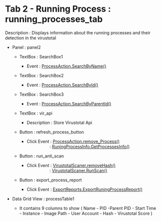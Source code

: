 


# Tab 2 - Running Process : running_processes_tab
Description : Displays information about the running processes and their detection in the virustotal
+ Panel : panel2
  + TextBox : SearchBox1
    - Event : [ProcessAction.SearchByName()]( )
  + TextBox : SearchBox2
    - Event : [ProcessAction.SearchById()]( )

  + TextBox : SearchBox3
    - Event : [ProcessAction.SearchByParentId()]( )

  + TextBox : vir_api
    - Description : Store Virustotal Api
    
  + Button : refresh_process_button
     - Click Event : [ProcessAction.remove_Process()]( ) <br>
     &nbsp; &nbsp; &nbsp; &nbsp; &nbsp; &nbsp; &nbsp; &nbsp; &nbsp; &nbsp;: [RuningProcessInfo.GetProcessesInfo()]( )

  + Button : run_anti_scan
     - Click Event : [VirustotalScaner.removeHash()](https://github.com/Ahmed-AL-Maghraby/Project-Logic-And-Code-Map/blob/main/VirustotalScaner%20Class/README.md#removehash) <br>
     &nbsp; &nbsp; &nbsp; &nbsp; &nbsp; &nbsp; &nbsp; &nbsp; &nbsp; &nbsp;: [VirustotalScaner.RunScan()](https://github.com/Ahmed-AL-Maghraby/Project-Logic-And-Code-Map/blob/main/VirustotalScaner%20Class/README.md#runscan)
     
  + Button : export_process_report
     - Click Event : [ExportReports.ExportRuningProcessReport()]( )

+ Data Grid View : processTable1
  - It contains 9 columns to show ( Name - PID -Parent PID - Start Time - Instance - Image Path - User Account - Hash - Virustotal Score )


